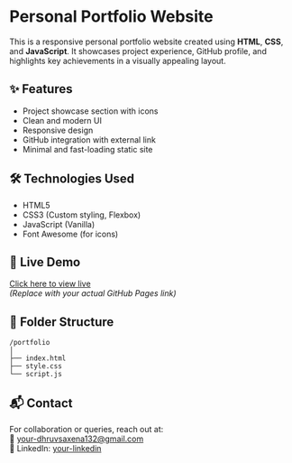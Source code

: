 # Personal Portfolio Website

This is a responsive personal portfolio website created using **HTML**, **CSS**, and **JavaScript**. It showcases project experience, GitHub profile, and highlights key achievements in a visually appealing layout.

## ✨ Features

- Project showcase section with icons
- Clean and modern UI
- Responsive design
- GitHub integration with external link
- Minimal and fast-loading static site

## 🛠️ Technologies Used

- HTML5
- CSS3 (Custom styling, Flexbox)
- JavaScript (Vanilla)
- Font Awesome (for icons)

## 🔗 Live Demo

[Click here to view live](https://yourusername.github.io/your-repo-name/)  
*(Replace with your actual GitHub Pages link)*

## 📂 Folder Structure
```
/portfolio
│
├── index.html
├── style.css
└── script.js
```

## 📬 Contact

For collaboration or queries, reach out at:  
📧 your-dhruvsaxena132@gmail.com  
📱 LinkedIn: [your-linkedin](https://linkedin.com/in/drvsaxenaofficial)
